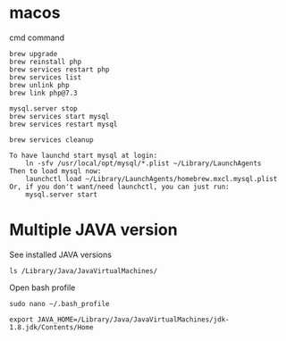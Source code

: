 # macos
cmd command
```
brew upgrade
brew reinstall php
brew services restart php
brew services list
brew unlink php
brew link php@7.3

mysql.server stop
brew services start mysql
brew services restart mysql

brew services cleanup

To have launchd start mysql at login:
    ln -sfv /usr/local/opt/mysql/*.plist ~/Library/LaunchAgents
Then to load mysql now:
    launchctl load ~/Library/LaunchAgents/homebrew.mxcl.mysql.plist
Or, if you don't want/need launchctl, you can just run:
    mysql.server start
```
# Multiple JAVA version
See installed JAVA versions
```
ls /Library/Java/JavaVirtualMachines/
```
Open bash profile
```
sudo nano ~/.bash_profile

export JAVA_HOME=/Library/Java/JavaVirtualMachines/jdk-1.8.jdk/Contents/Home
```
